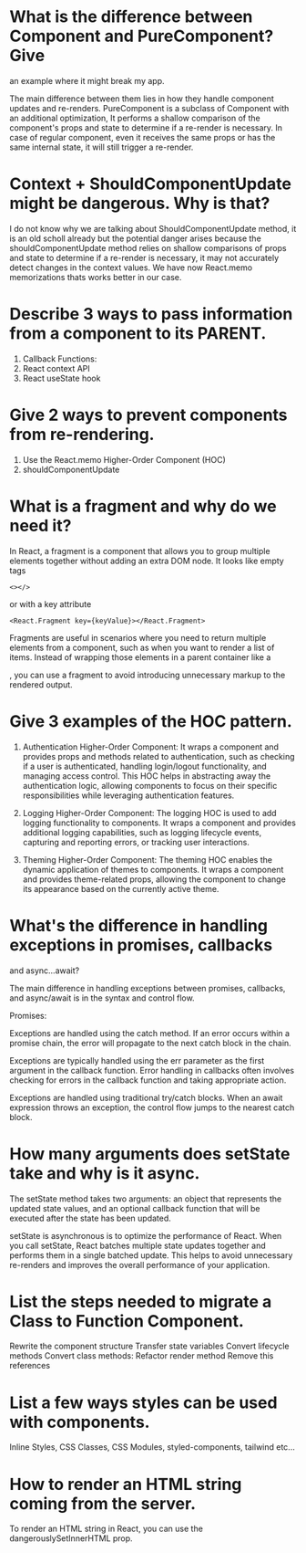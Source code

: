 # What is the difference between Component and PureComponent? Give
an example where it might break my app.

The main difference between them lies in how they handle component updates and re-renders.
PureComponent is a subclass of Component with an additional optimization, It performs a shallow comparison of the component's props and state to determine if a re-render is necessary. In case of regular component, even it receives the same props or has the same internal state, it will still trigger a re-render.

# Context + ShouldComponentUpdate might be dangerous. Why is that?

I do not know why we are talking about ShouldComponentUpdate method, it is an old scholl already but
the potential danger arises because the shouldComponentUpdate method relies on shallow comparisons of props and state to determine if a re-render is necessary, it may not accurately detect changes in the context values. We have now React.memo memorizations thats works better in our case.

# Describe 3 ways to pass information from a component to its PARENT.

1) Callback Functions:
2) React context API
3) React useState hook

# Give 2 ways to prevent components from re-rendering.
1) Use the React.memo Higher-Order Component (HOC)
2) shouldComponentUpdate

# What is a fragment and why do we need it? 

In React, a fragment is a component that allows you to group multiple elements together without adding an extra DOM node. It looks like empty tags 
```
<></>
```
 or with a key attribute
 ```
 <React.Fragment key={keyValue}></React.Fragment>
 ```

 Fragments are useful in scenarios where you need to return multiple elements from a component, such as when you want to render a list of items. Instead of wrapping those elements in a parent container like a <div>, you can use a fragment to avoid introducing unnecessary markup to the rendered output.


# Give 3 examples of the HOC pattern.
1) Authentication Higher-Order Component:
 It wraps a component and provides props and methods related to authentication, such as checking if a user is authenticated, handling login/logout functionality, and managing access control. This HOC helps in abstracting away the authentication logic, allowing components to focus on their specific responsibilities while leveraging authentication features.

2) Logging Higher-Order Component:
The logging HOC is used to add logging functionality to components. It wraps a component and provides additional logging capabilities, such as logging lifecycle events, capturing and reporting errors, or tracking user interactions. 

3) Theming Higher-Order Component:
The theming HOC enables the dynamic application of themes to components. It wraps a component and provides theme-related props, allowing the component to change its appearance based on the currently active theme.

# What's the difference in handling exceptions in promises, callbacks
and async...await?


The main difference in handling exceptions between promises, callbacks, and async/await is in the syntax and control flow.

Promises:

Exceptions are handled using the catch method. If an error occurs within a promise chain, the error will propagate to the next catch block in the chain.

Exceptions are typically handled using the err parameter as the first argument in the callback function.
Error handling in callbacks often involves checking for errors in the callback function and taking appropriate action.

Exceptions are handled using traditional try/catch blocks.
When an await expression throws an exception, the control flow jumps to the nearest catch block.


# How many arguments does setState take and why is it async.
The setState method takes two arguments: an object that represents the updated state values, and an optional callback function that will be executed after the state has been updated.

setState is asynchronous is to optimize the performance of React. When you call setState, React batches multiple state updates together and performs them in a single batched update. This helps to avoid unnecessary re-renders and improves the overall performance of your application.

# List the steps needed to migrate a Class to Function Component.
Rewrite the component structure
Transfer state variables
Convert lifecycle methods
Convert class methods:
Refactor render method
Remove this references


# List a few ways styles can be used with components.
Inline Styles, CSS Classes, CSS Modules, styled-components, tailwind etc...

# How to render an HTML string coming from the server.
To render an HTML string in React, you can use the dangerouslySetInnerHTML prop. 